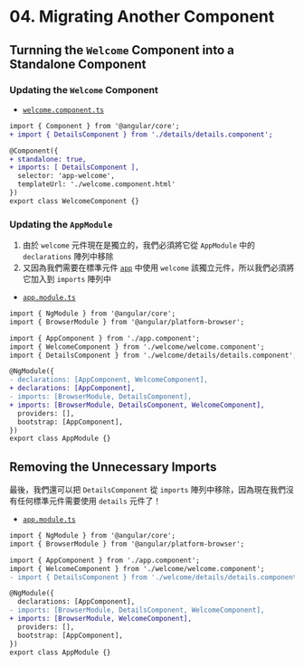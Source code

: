 # 04. Migrating Another Component

## Turnning the `Welcome` Component into a Standalone Component

### Updating the `Welcome` Component

- [`welcome.component.ts`](../../standalone-app/src/app/welcome/welcome.component.ts)

```diff
import { Component } from '@angular/core';
+ import { DetailsComponent } from './details/details.component';

@Component({
+ standalone: true,
+ imports: [ DetailsComponent ],
  selector: 'app-welcome',
  templateUrl: './welcome.component.html'
})
export class WelcomeComponent {}
```

### Updating the `AppModule`

1. 由於 `welcome` 元件現在是獨立的，我們必須將它從 `AppModule` 中的 `declarations` 陣列中移除
2. 又因為我們需要在標準元件 [`app`](../../standalone-app/src/app/app.component.ts) 中使用 `welcome` 該獨立元件，所以我們必須將它加入到 `imports` 陣列中

- [`app.module.ts`](../../standalone-app/src/app/app.module.ts)

```diff
import { NgModule } from '@angular/core';
import { BrowserModule } from '@angular/platform-browser';

import { AppComponent } from './app.component';
import { WelcomeComponent } from './welcome/welcome.component';
import { DetailsComponent } from './welcome/details/details.component';

@NgModule({
- declarations: [AppComponent, WelcomeComponent],
+ declarations: [AppComponent],
- imports: [BrowserModule, DetailsComponent],
+ imports: [BrowserModule, DetailsComponent, WelcomeComponent],
  providers: [],
  bootstrap: [AppComponent],
})
export class AppModule {}
```

## Removing the Unnecessary Imports

最後，我們還可以把 `DetailsComponent` 從 `imports` 陣列中移除，因為現在我們沒有任何標準元件需要使用 `details` 元件了！

- [`app.module.ts`](../../standalone-app/src/app/app.module.ts)

```diff
import { NgModule } from '@angular/core';
import { BrowserModule } from '@angular/platform-browser';

import { AppComponent } from './app.component';
import { WelcomeComponent } from './welcome/welcome.component';
- import { DetailsComponent } from './welcome/details/details.component';

@NgModule({
  declarations: [AppComponent],
- imports: [BrowserModule, DetailsComponent, WelcomeComponent],
+ imports: [BrowserModule, WelcomeComponent],
  providers: [],
  bootstrap: [AppComponent],
})
export class AppModule {}
```